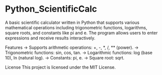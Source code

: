 # Python_ScientificCalc
A basic scientific calculator written in Python that supports various mathematical operations including trigonometric functions, logarithms, square roots, and constants like pi and e. The program allows users to enter expressions and receive results interactively.

Features
-> Supports arithmetic operations: +, -, *, /, ** (power).
-> Trigonometric functions: sin, cos, tan.
-> Logarithmic functions: log (base 10), ln (natural log).
-> Constants: pi, e.
-> Square root: sqrt.

License
This project is licensed under the MIT License.
